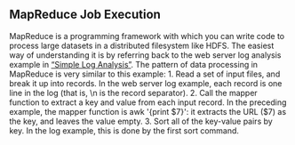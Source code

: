 ## MapReduce Job Execution 
MapReduce is a programming framework with which you can write code to process large datasets in a
distributed filesystem like HDFS. The easiest way of understanding it is by referring back to the
web server log analysis example in [“Simple Log Analysis”](#sec_batch_log_analysis). The pattern of data processing in
MapReduce is very similar to this example: 1.   Read a set of input files, and break it up into records. In the web server log
example, each record is one line in the log (that is, \n is the record separator). 2.  Call the mapper function to extract a key and value from each input record. In the preceding
example, the mapper function is awk '{print $7}': it extracts the URL ($7) as the key, and
leaves the value empty. 3.  Sort all of the key-value pairs by key. In the log example, this is done by the first sort
command.